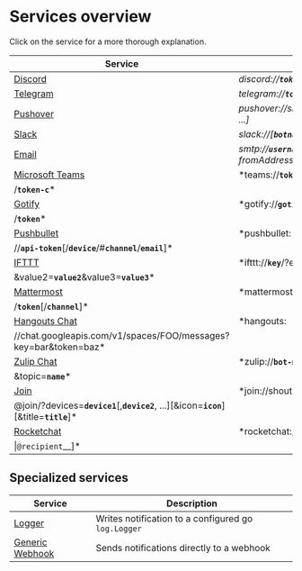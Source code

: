 # Services overview

Click on the service for a more thorough explanation.

| Service                           | URL format                                                                                                                                      |
| --------------------------------- | ----------------------------------------------------------------------------------------------------------------------------------------------- |
| [Discord](./discord.md)           | *discord://__`token`__@__`id`__*                                                                                                           |
| [Telegram](./telegram.md)         | *telegram://__`token`__@telegram?channels=__`channel-1`__[,__`channel-2`__,...]*                                                                |
| [Pushover](./pushover.md)         | *pushover://shoutrrr:__`apiToken`__@__`userKey`__/?devices=__`device1`__[,__`device2`__, ...]*                                                  |
| [Slack](./not-documented.md)      | *slack://[__`botname`__@]__`token-a`__/__`token-b`__/__`token-c`__*                                                                             |
| [Email](./not-documented.md)      | *smtp://__`username`__:__`password`__@__`host`__:__`port`__/?fromAddress=__`fromAddress`__&toAddresses=__`recipient1`__[,__`recipient2`__,...]* |
| [Microsoft Teams](./teams.md)     | *teams://__`token-a`__/__`token-b`__
/__`token-c`__*                                                                                             |
| [Gotify](./not-documented.md)     | *gotify://__`gotify-host`__
/__`token`__*                                                                                                        |
| [Pushbullet](./not-documented.md) | *pushbullet:
//__`api-token`__[/__`device`__/#__`channel`__/__`email`__]*                                                                        |
| [IFTTT](./not-documented.md)      | *ifttt://__`key`__/?events=__`event1`__[,__`event2`__,...]&value1=__`value1`__
&value2=__`value2`__&value3=__`value3`__*                         |
| [Mattermost](./not-documented.md) | *mattermost://[__`username`__@]__`mattermost-host`__
/__`token`__[/__`channel`__]*                                                               |
| [Hangouts Chat](./hangouts.md)    | *hangouts:
//chat.googleapis.com/v1/spaces/FOO/messages?key=bar&token=baz*                                                                       |
| [Zulip Chat](./zulip.md)          | *zulip://__`bot-mail`__:__`bot-key`__@__`zulip-domain`__/?stream=__`name-or-id`__
&topic=__`name`__*                                             |
| [Join](./not-documented.md)       | *join://shoutrrr:__`api-key`__
@join/?devices=__`device1`__[,__`device2`__, ...][&icon=__`icon`__][&title=__`title`__]*                          |
| [Rocketchat](./rocketchat.md) | *rocketchat://[__`username`__@]__`rocketchat-host`__/__`token`__[/__`channel`
&#124;`@recipient`__]*                                                               |

## Specialized services

| Service | Description |
| ------- | ----------- |
| [Logger](./not-documented.md) | Writes notification to a configured go `log.Logger` |
| [Generic Webhook]('./generic.md') | Sends notifications directly to a webhook  |